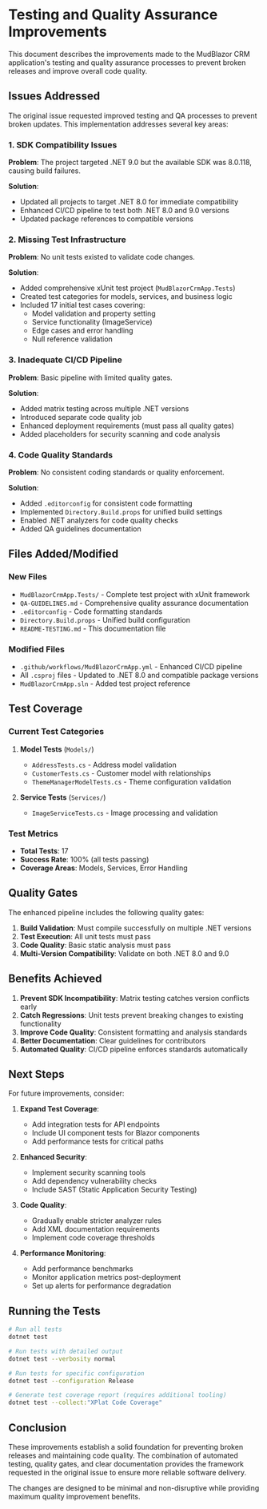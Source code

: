 # Testing and Quality Assurance Improvements

This document describes the improvements made to the MudBlazor CRM application's testing and quality assurance processes to prevent broken releases and improve overall code quality.

## Issues Addressed

The original issue requested improved testing and QA processes to prevent broken updates. This implementation addresses several key areas:

### 1. SDK Compatibility Issues
**Problem**: The project targeted .NET 9.0 but the available SDK was 8.0.118, causing build failures.

**Solution**: 
- Updated all projects to target .NET 8.0 for immediate compatibility
- Enhanced CI/CD pipeline to test both .NET 8.0 and 9.0 versions
- Updated package references to compatible versions

### 2. Missing Test Infrastructure
**Problem**: No unit tests existed to validate code changes.

**Solution**:
- Added comprehensive xUnit test project (`MudBlazorCrmApp.Tests`)
- Created test categories for models, services, and business logic
- Included 17 initial test cases covering:
  - Model validation and property setting
  - Service functionality (ImageService)
  - Edge cases and error handling
  - Null reference validation

### 3. Inadequate CI/CD Pipeline
**Problem**: Basic pipeline with limited quality gates.

**Solution**:
- Added matrix testing across multiple .NET versions
- Introduced separate code quality job
- Enhanced deployment requirements (must pass all quality gates)
- Added placeholders for security scanning and code analysis

### 4. Code Quality Standards
**Problem**: No consistent coding standards or quality enforcement.

**Solution**:
- Added `.editorconfig` for consistent code formatting
- Implemented `Directory.Build.props` for unified build settings
- Enabled .NET analyzers for code quality checks
- Added QA guidelines documentation

## Files Added/Modified

### New Files
- `MudBlazorCrmApp.Tests/` - Complete test project with xUnit framework
- `QA-GUIDELINES.md` - Comprehensive quality assurance documentation
- `.editorconfig` - Code formatting standards
- `Directory.Build.props` - Unified build configuration
- `README-TESTING.md` - This documentation file

### Modified Files
- `.github/workflows/MudBlazorCrmApp.yml` - Enhanced CI/CD pipeline
- All `.csproj` files - Updated to .NET 8.0 and compatible package versions
- `MudBlazorCrmApp.sln` - Added test project reference

## Test Coverage

### Current Test Categories
1. **Model Tests** (`Models/`)
   - `AddressTests.cs` - Address model validation
   - `CustomerTests.cs` - Customer model with relationships
   - `ThemeManagerModelTests.cs` - Theme configuration validation

2. **Service Tests** (`Services/`)
   - `ImageServiceTests.cs` - Image processing and validation

### Test Metrics
- **Total Tests**: 17
- **Success Rate**: 100% (all tests passing)
- **Coverage Areas**: Models, Services, Error Handling

## Quality Gates

The enhanced pipeline includes the following quality gates:

1. **Build Validation**: Must compile successfully on multiple .NET versions
2. **Test Execution**: All unit tests must pass
3. **Code Quality**: Basic static analysis must pass
4. **Multi-Version Compatibility**: Validate on both .NET 8.0 and 9.0

## Benefits Achieved

1. **Prevent SDK Incompatibility**: Matrix testing catches version conflicts early
2. **Catch Regressions**: Unit tests prevent breaking changes to existing functionality
3. **Improve Code Quality**: Consistent formatting and analysis standards
4. **Better Documentation**: Clear guidelines for contributors
5. **Automated Quality**: CI/CD pipeline enforces standards automatically

## Next Steps

For future improvements, consider:

1. **Expand Test Coverage**:
   - Add integration tests for API endpoints
   - Include UI component tests for Blazor components
   - Add performance tests for critical paths

2. **Enhanced Security**:
   - Implement security scanning tools
   - Add dependency vulnerability checks
   - Include SAST (Static Application Security Testing)

3. **Code Quality**:
   - Gradually enable stricter analyzer rules
   - Add XML documentation requirements
   - Implement code coverage thresholds

4. **Performance Monitoring**:
   - Add performance benchmarks
   - Monitor application metrics post-deployment
   - Set up alerts for performance degradation

## Running the Tests

```bash
# Run all tests
dotnet test

# Run tests with detailed output
dotnet test --verbosity normal

# Run tests for specific configuration
dotnet test --configuration Release

# Generate test coverage report (requires additional tooling)
dotnet test --collect:"XPlat Code Coverage"
```

## Conclusion

These improvements establish a solid foundation for preventing broken releases and maintaining code quality. The combination of automated testing, quality gates, and clear documentation provides the framework requested in the original issue to ensure more reliable software delivery.

The changes are designed to be minimal and non-disruptive while providing maximum quality improvement benefits.